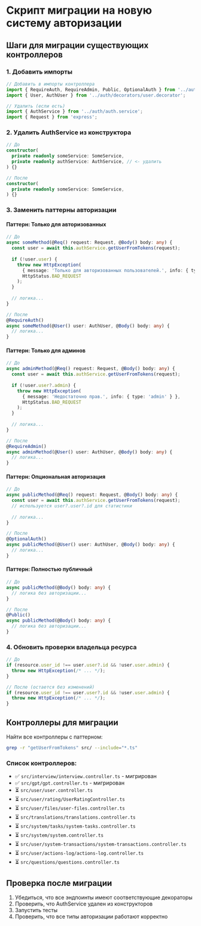 # Скрипт миграции на новую систему авторизации

## Шаги для миграции существующих контроллеров

### 1. Добавить импорты
```typescript
// Добавить в импорты контроллера
import { RequireAuth, RequireAdmin, Public, OptionalAuth } from '../auth/decorators/auth.decorator';
import { User, AuthUser } from '../auth/decorators/user.decorator';

// Удалить (если есть)
import { AuthService } from '../auth/auth.service';
import { Request } from 'express';
```

### 2. Удалить AuthService из конструктора
```typescript
// До
constructor(
  private readonly someService: SomeService,
  private readonly authService: AuthService, // <- удалить
) {}

// После  
constructor(
  private readonly someService: SomeService,
) {}
```

### 3. Заменить паттерны авторизации

#### Паттерн: Только для авторизованных
```typescript
// До
async someMethod(@Req() request: Request, @Body() body: any) {
  const user = await this.authService.getUserFromTokens(request);
  
  if (!user.user) {
    throw new HttpException(
      { message: 'Только для авторизованных пользователей.', info: { type: 'auth' } },
      HttpStatus.BAD_REQUEST
    );
  }
  
  // логика...
}

// После
@RequireAuth()
async someMethod(@User() user: AuthUser, @Body() body: any) {
  // логика...
}
```

#### Паттерн: Только для админов
```typescript
// До
async adminMethod(@Req() request: Request, @Body() body: any) {
  const user = await this.authService.getUserFromTokens(request);
  
  if (!user.user?.admin) {
    throw new HttpException(
      { message: 'Недостаточно прав.', info: { type: 'admin' } },
      HttpStatus.BAD_REQUEST
    );
  }
  
  // логика...
}

// После
@RequireAdmin()
async adminMethod(@User() user: AuthUser, @Body() body: any) {
  // логика...
}
```

#### Паттерн: Опциональная авторизация
```typescript
// До
async publicMethod(@Req() request: Request, @Body() body: any) {
  const user = await this.authService.getUserFromTokens(request);
  // используется user?.user?.id для статистики
  
  // логика...
}

// После
@OptionalAuth()
async publicMethod(@User() user: AuthUser, @Body() body: any) {
  // логика...
}
```

#### Паттерн: Полностью публичный
```typescript
// До
async publicMethod(@Body() body: any) {
  // логика без авторизации...
}

// После
@Public()
async publicMethod(@Body() body: any) {
  // логика без авторизации...
}
```

### 4. Обновить проверки владельца ресурса
```typescript
// До
if (resource.user_id !== user.user?.id && !user.user.admin) {
  throw new HttpException(/* ... */);
}

// После (остается без изменений)
if (resource.user_id !== user.user?.id && !user.user.admin) {
  throw new HttpException(/* ... */);
}
```

## Контроллеры для миграции

Найти все контроллеры с паттерном:
```bash
grep -r "getUserFromTokens" src/ --include="*.ts"
```

### Список контроллеров:
- ✅ `src/interview/interview.controller.ts` - мигрирован
- ✅ `src/gpt/gpt.controller.ts` - мигрирован  
- ⏳ `src/user/user.controller.ts`
- ⏳ `src/user/rating/UserRatingController.ts`
- ⏳ `src/user/files/user-files.controller.ts`
- ⏳ `src/translations/translations.controller.ts`
- ⏳ `src/system/tasks/system-tasks.controller.ts`
- ⏳ `src/system/system.controller.ts`
- ⏳ `src/user/system-transactions/system-transactions.controller.ts`
- ⏳ `src/user/actions-log/actions-log.controller.ts`
- ⏳ `src/questions/questions.controller.ts`

## Проверка после миграции

1. Убедиться, что все эндпоинты имеют соответствующие декораторы
2. Проверить, что AuthService удален из конструкторов
3. Запустить тесты
4. Проверить, что все типы авторизации работают корректно
